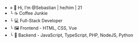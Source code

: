 - » 👋 Hi, I’m @Sebastian | he/him | 21
- └ ☕ Coffee Junkie
- └ 💻 Full-Stack Developer
- └ 🖼 Frontend - HTML, CSS, Vue
- └ 🤖 Backend - JavaScript, TypeScript, PHP, NodeJS, Python
